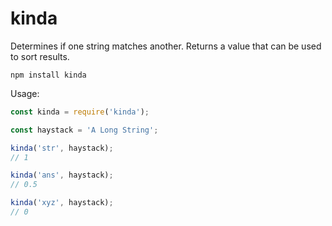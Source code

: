 # kinda

Determines if one string matches another.  Returns a value that can be used to sort results.

    npm install kinda

Usage:

```js
const kinda = require('kinda');

const haystack = 'A Long String';

kinda('str', haystack);
// 1

kinda('ans', haystack);
// 0.5

kinda('xyz', haystack);
// 0
```
